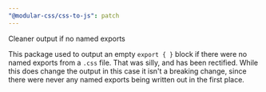 ```yaml
---
"@modular-css/css-to-js": patch
---
```


Cleaner output if no named exports

This package used to output an empty `export { }` block if there were no named exports from a `.css` file. That was silly, and has been rectified. While this does change the output in this case it isn't a breaking change, since there were never any named exports being written out in the first place.
